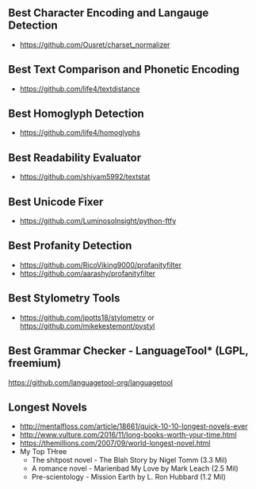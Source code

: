 ## Best Character Encoding and Langauge Detection
- https://github.com/Ousret/charset_normalizer

## Best Text Comparison and Phonetic Encoding
- https://github.com/life4/textdistance

## Best Homoglyph Detection
- https://github.com/life4/homoglyphs

## Best Readability Evaluator
- https://github.com/shivam5992/textstat

## Best Unicode Fixer
- https://github.com/LuminosoInsight/python-ftfy

## Best Profanity Detection
- https://github.com/RicoViking9000/profanityfilter
- https://github.com/aarashy/profanityfilter

## Best Stylometry Tools
- https://github.com/jpotts18/stylometry or https://github.com/mikekestemont/pystyl

## Best Grammar Checker - LanguageTool* (LGPL, freemium)
https://github.com/languagetool-org/languagetool

## Longest Novels
- http://mentalfloss.com/article/18661/quick-10-10-longest-novels-ever
- http://www.vulture.com/2016/11/long-books-worth-your-time.html
- https://themillions.com/2007/09/world-longest-novel.html
- My Top THree
  - The shitpost novel - The Blah Story by Nigel Tomm (3.3 Mil)
  - A romance novel - Marienbad My Love by Mark Leach (2.5 Mil)
  - Pre-scientology - Mission Earth by L. Ron Hubbard (1.2 Mil)
